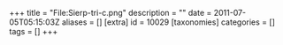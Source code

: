 +++
title = "File:Sierp-tri-c.png"
description = ""
date = 2011-07-05T05:15:03Z
aliases = []
[extra]
id = 10029
[taxonomies]
categories = []
tags = []
+++


